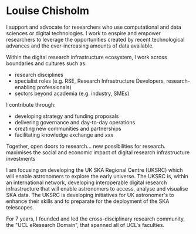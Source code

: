 # Louise Chisholm
I support and advocate for researchers who use computational and data sciences or digital technologies. I work to enspire and empower researchers to leverage the opportunities created by recent technological advances and the ever-increasing amounts of data available.

Within the digital research infrastructure ecosystem, I work across boundaries and cultures such as:
* research disciplines
* specialist roles (e.g. RSE, Research Infrastructure Developers, research-enabling professionals)
* sectors beyond academia (e.g. industry, SMEs)

 I contribute through: 
 * developing strategy and funding proposals 
 * delivering governance and day-to-day operations
 * creating new communities and partnerships
 * facilitating knowledge exchange and *xxx*
 
Together, open doors to research... new possibilities for research. 
maximises the social and economic impact of digital research infrastructure investments 



I am focusing on developing the UK SKA Regional Centre (UKSRC) which will enable astronomers to explore the early universe. The UKSRC is, within an international network, developing interoperable digital research infrastructure that will enable astronomers to access, analyse and visualise SKA data. The UKSRC is developing initiatives for UK astronomer's to enhance their skills and to preparate for the deployment of the SKA telescopes.

For 7 years, I founded and led the cross-disciplinary research community, the "UCL eResearch Domain", that spanned all of UCL's faculties.   
 
